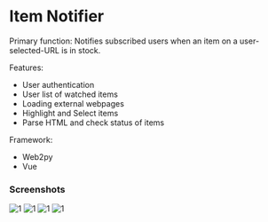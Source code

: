 # Item Notifier

Primary function: Notifies subscribed users when an item on a user-selected-URL is in stock.

Features:
- User authentication
- User list of watched items
- Loading external webpages
- Highlight and Select items
- Parse HTML and check status of items

Framework: 
- Web2py
- Vue

### Screenshots
![1](/screenshots/start_page?raw=true "1")
![1](/screenshots/monitor-ss?raw=true "1")
![1](/screenshots/luna-ss?raw=true "1")
![1](/screenshots/elements-ss?raw=true "1")


